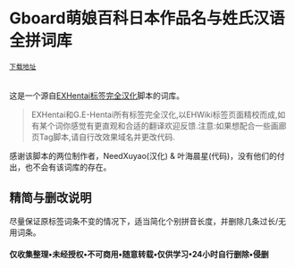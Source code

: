 # Gboard萌娘百科日本作品名与姓氏汉语全拼词库

[`下载地址`](https://github.com/DiexMi/Gboard_Moegirl_Menu_Dictionary/releases/download/20200504/20200504.zip)<br>
<br>
<br>
这是一个源自[EXHentai标签完全汉化](https://greasyfork.org/scripts/24269-exhentai%E6%A0%87%E7%AD%BE%E5%AE%8C%E5%85%A8%E6%B1%89%E5%8C%96/code/EXHentai%E6%A0%87%E7%AD%BE%E5%AE%8C%E5%85%A8%E6%B1%89%E5%8C%96.user.js)脚本的词库。

>EXHentai和G.E-Hentai所有标签完全汉化,以EHWiki标签页面精校而成,如有某个词你感觉有更直观和合适的翻译欢迎反馈.注意:如果想配合一些画廊页Tag脚本,请自行改效果域名并更改代码.

感谢该脚本的两位制作者，NeedXuyao(汉化) & 叶海晨星(代码)，没有他们的付出，也不会有该词库的存在。

## 精简与删改说明 
尽量保证原标签词条不变的情况下，适当简化个别拼音长度，并删除几条过长/无用词条。

#### 仅收集整理•未经授权•不可商用•随意转载•仅供学习•24小时自行删除•侵删
